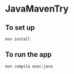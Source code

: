# JavaMavenTry
## To set up
```shell
mvn install
```
## To run the app
```shell
mvn compile exec:java
```